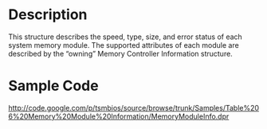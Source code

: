 # Description #
This structure describes the speed, type, size, and error status of each system memory module. The supported attributes of each module are described by the “owning” Memory Controller Information structure.

# Sample Code #
http://code.google.com/p/tsmbios/source/browse/trunk/Samples/Table%206%20Memory%20Module%20Information/MemoryModuleInfo.dpr